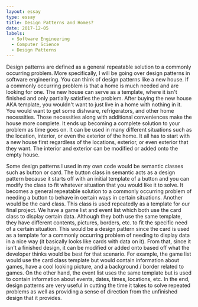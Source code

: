 ```yaml
---
layout: essay
type: essay
title: Design Patterns and Homes?
date: 2017-12-05
labels:
  - Software Engineering
  - Computer Science
  - Design Patterns
---
```

Design patterns are defined as a general repeatable solution to a commonly occurring problem. More specifically, I will be going
over design patterns in software engineering. You can think of design patterns like a new house. If a commonly 
occurring problem is that a home is much needed and are looking for one. The new house can serve as a template, where it isn't 
finished and only partially satisfies the problem. After buying the new house AKA template, you wouldn't want to just
live in a home with nothing in it. You would want to get some dishware, refrigerators, and other home necessities. Those necessities
along with additional conveniences make the house more complete. It ends up becoming a complete solution to your problem as time
goes on. It can be used in many different situations such as the location, interior, or even the exterior of the home. It all has
to start with a new house first regardless of the locations, exterior, or even exterior that they want. The interior and exterior can 
be modified or added onto the empty house. 

Some design patterns I used in my own code would be semantic classes such as button or card. The button class in semantic
acts as a design pattern because it starts off with an initial template of a button and you can modify the class to fit whatever
situation that you would like it to solve. It becomes a general repeatable solution to a commonly occurring problem of needing a 
button to behave in certain ways in certain situations. Another would be the card class. This class is used repeatedly as a template for our final project. We have a game list and event list which both use 
the card class to display certain data. Although they both use the same template, they have different contents, pictures, borders,
etc. to fit the specific need of a certain situation. This would be a design pattern since the card is used as a template for 
a commonly occurring problem of needing to display data in a nice way (it basically looks like cards with data on it). From that,
since it isn't a finished design, it can be modified or added onto based off what the developer thinks would be best for
that scenario. For example, the game list would use the card class template but would contain information about games, have a cool
looking picture, and a background / border related to games. On the other hand, the event list uses the same template but is used
to contain information about events, dates, times, locations, etc. In the end, design patterns are very useful in cutting the time
it takes to solve repeated problems as well as providing a sense of direction from the unfinished design that it provides.

